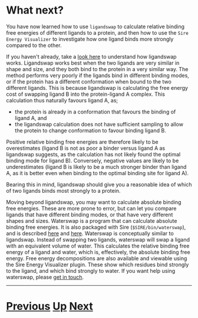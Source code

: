 # What next?

You have now learned how to use `ligandswap` to calculate relative binding free energies of different ligands to a protein,
and then how to use the `Sire Energy Visualizer` to investigate how one ligand binds more strongly compared to the other.

If you haven't already, take a [look here](theory.md) to understand how ligandswap works. Ligandswap works best
when the two ligands are very similar in shape and size, and they both bind to the protein in a very similar way.
The method performs very poorly if the ligands bind in different binding modes, or if the protein has a different
conformation when bound to the two different ligands. This is because ligandswap is calculating the free energy cost
of swapping ligand B into the protein-ligand A complex. This calculation thus naturally favours ligand A, as;

* the protein is already in a conformation that favours the binding of ligand A, and
* the ligandswap calculation does not have sufficient sampling to allow the protein to change conformation to favour binding ligand B.

Positive relative binding free energies are therefore likely to be overestimates (ligand B is not as poor a binder
versus ligand A as ligandswap suggests, as the calculation has not likely found the optimal binding mode for ligand B). 
Conversely, negative values are likely to be underestimates
(ligand B is likely to be a much stronger binder than ligand A, as it is better even when binding to the optimal
binding site for ligand A).

Bearing this in mind, ligandswap should give you a reasonable idea of which of two ligands binds most strongly to a protein.

Moving beyond ligandswap, you may want to calculate absolute binding free energies. These are more prone to error, but
can let you compare ligands that have different binding modes, or that have very different shapes and sizes. Waterswap
is a program that can calculate absolute binding free energies. It is also packaged with Sire (`$SIRE/bin/waterswap`), and 
is described [here](http://dx.doi.org/10.1063/1.3519057) and [here](http://dx.doi.org/10.1039/c3fd00125c). 
Waterswap is conceptually similar to ligandswap. Instead of swapping two ligands,
waterswap will swap a ligand with an equivalent volume of water. This calculates the relative binding free energy
of a ligand and water, which is, effectively, the absolute binding free energy. Free energy decompositions are also 
available and viewable using the Sire Energy Visualizer plugin. These show which residues bind strongly to the ligand,
and which bind strongly to water. If you want help using waterswap, please [get in touch](mailto:Christopher.Woods@bristol.ac.uk).

***

# [Previous](visualisation.md) [Up](README.md) [Next](README.md)
